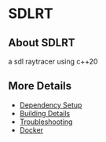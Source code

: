# SDLRT

<!--[![ci](https://github.com/Giuseppe-Bianc/SDLRT/actions/workflows/ci.yml/badge.svg)](https://github.com/Giuseppe-Bianc/SDLRT/actions/workflows/ci.yml)
[![codecov](https://codecov.io/gh/Giuseppe-Bianc/SDLRT/branch/main/graph/badge.svg)](https://codecov.io/gh/Giuseppe-Bianc/SDLRT)
[![CodeQL](https://github.com/Giuseppe-Bianc/SDLRT/actions/workflows/codeql-analysis.yml/badge.svg)](https://github.com/Giuseppe-Bianc/SDLRT/actions/workflows/codeql-analysis.yml)
-->

## About SDLRT

a sdl raytracer using c++20

## More Details

* [Dependency Setup](README_dependencies.md)
* [Building Details](README_building.md)
* [Troubleshooting](README_troubleshooting.md)
* [Docker](README_docker.md)
